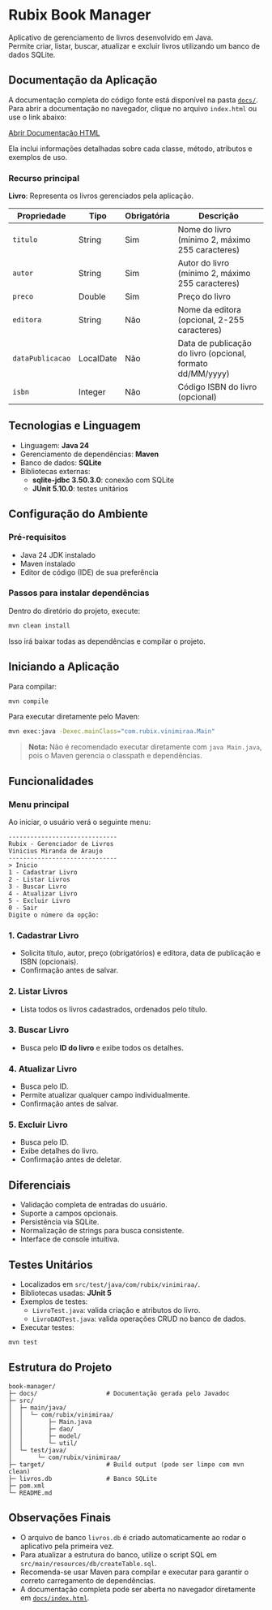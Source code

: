 # Rubix Book Manager

Aplicativo de gerenciamento de livros desenvolvido em Java.  
Permite criar, listar, buscar, atualizar e excluir livros utilizando um banco de dados SQLite.  

## Documentação da Aplicação

A documentação completa do código fonte está disponível na pasta [`docs/`](docs/).  
Para abrir a documentação no navegador, clique no arquivo `index.html` ou use o link abaixo:

[Abrir Documentação HTML](docs/index.html)

Ela inclui informações detalhadas sobre cada classe, método, atributos e exemplos de uso.

### Recurso principal

**Livro**: Representa os livros gerenciados pela aplicação.  

| Propriedade       | Tipo       | Obrigatória | Descrição                                                  |
|-------------------|------------|-------------|------------------------------------------------------------|
| `titulo`          | String     | Sim         | Nome do livro (mínimo 2, máximo 255 caracteres)            |
| `autor`           | String     | Sim         | Autor do livro (mínimo 2, máximo 255 caracteres)           |
| `preco`           | Double     | Sim         | Preço do livro                                             |
| `editora`         | String     | Não         | Nome da editora (opcional, 2-255 caracteres)               |
| `dataPublicacao`  | LocalDate  | Não         | Data de publicação do livro (opcional, formato dd/MM/yyyy) |
| `isbn`            | Integer    | Não         | Código ISBN do livro (opcional)                            |


## Tecnologias e Linguagem

- Linguagem: **Java 24**
- Gerenciamento de dependências: **Maven**
- Banco de dados: **SQLite**
- Bibliotecas externas:
  - **sqlite-jdbc 3.50.3.0**: conexão com SQLite
  - **JUnit 5.10.0**: testes unitários

## Configuração do Ambiente

### Pré-requisitos

- Java 24 JDK instalado
- Maven instalado
- Editor de código (IDE) de sua preferência

### Passos para instalar dependências

Dentro do diretório do projeto, execute:

```bash
mvn clean install
```

Isso irá baixar todas as dependências e compilar o projeto.

## Iniciando a Aplicação

Para compilar:

```bash
mvn compile
```

Para executar diretamente pelo Maven:

```bash
mvn exec:java -Dexec.mainClass="com.rubix.vinimiraa.Main"
```

> **Nota:** Não é recomendado executar diretamente com `java Main.java`, pois o Maven gerencia o classpath e dependências.

## Funcionalidades

### Menu principal

Ao iniciar, o usuário verá o seguinte menu:

```
------------------------------
Rubix - Gerenciador de Livros
Vinicius Miranda de Araujo
------------------------------
> Inicio
1 - Cadastrar Livro
2 - Listar Livros
3 - Buscar Livro
4 - Atualizar Livro
5 - Excluir Livro
0 - Sair
Digite o número da opção:
```

### 1. Cadastrar Livro

- Solicita título, autor, preço (obrigatórios) e editora, data de publicação e ISBN (opcionais).
- Confirmação antes de salvar.

### 2️. Listar Livros

- Lista todos os livros cadastrados, ordenados pelo título.

### 3️. Buscar Livro

- Busca pelo **ID do livro** e exibe todos os detalhes.

### 4️. Atualizar Livro

- Busca pelo ID.
- Permite atualizar qualquer campo individualmente.
- Confirmação antes de salvar.

### 5️. Excluir Livro

- Busca pelo ID.
- Exibe detalhes do livro.
- Confirmação antes de deletar.

## Diferenciais

- Validação completa de entradas do usuário.
- Suporte a campos opcionais.
- Persistência via SQLite.
- Normalização de strings para busca consistente.
- Interface de console intuitiva.

## Testes Unitários

- Localizados em `src/test/java/com/rubix/vinimiraa/`.
- Bibliotecas usadas: **JUnit 5**
- Exemplos de testes:
  - `LivroTest.java`: valida criação e atributos do livro.
  - `LivroDAOTest.java`: valida operações CRUD no banco de dados.
- Executar testes:

```bash
mvn test
```

## Estrutura do Projeto

```
book-manager/
├─ docs/                   # Documentação gerada pelo Javadoc
├─ src/
│  ├─ main/java/
│  │  └─ com/rubix/vinimiraa/
│  │       ├─ Main.java
│  │       ├─ dao/
│  │       ├─ model/
│  │       └─ util/
│  └─ test/java/
│       └─ com/rubix/vinimiraa/
├─ target/                 # Build output (pode ser limpo com mvn clean)
├─ livros.db               # Banco SQLite
├─ pom.xml
└─ README.md
```

## Observações Finais

- O arquivo de banco `livros.db` é criado automaticamente ao rodar o aplicativo pela primeira vez.
- Para atualizar a estrutura do banco, utilize o script SQL em `src/main/resources/db/createTable.sql`.
- Recomenda-se usar Maven para compilar e executar para garantir o correto carregamento de dependências.
- A documentação completa pode ser aberta no navegador diretamente em [`docs/index.html`](docs/index.html).

